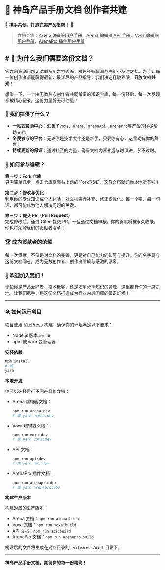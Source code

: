 # 🎉 神岛产品手册文档 创作者共建

🌟 **携手共创，打造完美产品指南！** 🌟

> 文档合集：[Arena 编辑器用户手册](https://docs.dao3.fun/arena/)，[Arena 编辑器 API 手册](https://docs.dao3.fun/api/)，[Voxa 编辑器用户手册](https://docs.dao3.fun/voxa/)，[ArenaPro 插件用户手册](https://docs.dao3.fun/arenapro/)

## # 🚀 为什么我们需要这份文档？

官方因资源问题无法顾及到方方面面，难免会有疏漏与更新不及时之处。为了让每一位创作者都能获得最新、最详尽的产品指导，我们决定打破界限，**开放文档共建**！

想象一下，一个由无数热心创作者共同编织的知识宝库，每一份经验、每一次发现都被精心记录，这份力量将无可估量！

### 🌈 我们提供了什么？

- **一站式帮助中心**：汇集了`voxa`、`arena`、`arenaApi`、`arenaPro`等产品的详尽帮助文档。
- **全民参与的平台**：无论你是技术大牛还是新手，只要你有心，这里就有你的舞台。
- **持续更新的保证**：通过社区的力量，确保文档内容永远与时俱进，永不过时。

### 📝 如何参与编辑？

**第一步：Fork 仓库**  
只需简单几步，点击仓库页面右上角的“Fork”按钮，这份文档就归你本地所有啦！

**第二步：修改与优化**  
利用你的专业知识或个人体验，对文档进行补充、修正或优化。每一个字、每一句话，都可能成为他人解决问题的关键。

**第三步：提交 PR（Pull Request）**  
完成修改后，通过 Gitee 提交 PR，一旦通过文档审核，你的贡献将被永久收录，你也将荣登我们的贡献者名单！

### 🏆 成为贡献者的荣耀

每一次贡献，不仅是对文档的完善，更是对自己能力的认可与提升。你的名字将与这份文档同在，成为无数创作者、创作者信赖与感激的源泉。

### 🎉 欢迎加入我们！

无论你是产品爱好者、技术极客，还是渴望分享知识的灵魂，这里都有你的一席之地。让我们携手，将这份文档打造成为行业内最闪耀的知识灯塔！

---

### 🛠️ 如何运行项目

项目使用 [VitePress](https://vitepress.dev/) 构建，确保你的环境满足以下要求：

- Node.js 版本 >= 18
- npm 或 yarn 包管理器

**安装依赖**

```bash
npm install
# 或
yarn
```

**本地开发**

你可以选择运行不同产品的文档：

- Arena 编辑器文档：

  ```bash
  npm run arena:dev
  # 或 yarn arena:dev
  ```

- Voxa 编辑器文档：

  ```bash
  npm run voxa:dev
  # 或 yarn voxa:dev
  ```

- API 文档：

  ```bash
  npm run api:dev
  # 或 yarn api:dev
  ```

- ArenaPro 插件文档：
  ```bash
  npm run arenapro:dev
  # 或 yarn arenapro:dev
  ```

**构建生产版本**

构建对应的生产版本：

- Arena 文档：`npm run arena:build`
- Voxa 文档：`npm run voxa:build`
- API 文档：`npm run api:build`
- ArenaPro 文档：`npm run arenapro:build`

构建后的文件将生成在对应目录的 `.vitepress/dist` 目录下。

---

**神岛产品手册文档，期待你的每一份精彩！**
